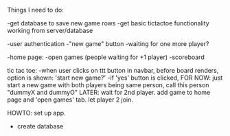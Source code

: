 Things I need to do:

-get database to save new game rows
-get basic tictactoe functionality working from server/database

-user authentication
-"new game" button
	-waiting for one more player?

-home page:
	-open games (people waiting for +1 player)
	-scoreboard


tic tac toe:
-when user clicks on ttt button in navbar, before board renders, option is shown: 'start new game?'
-if 'yes' button is clicked, 
	FOR NOW: just start a new game with both players being same person, call this person "dummyX and dummyO"
	LATER: wait for 2nd player. add game to home page and 'open games' tab. let player 2 join.


HOWTO: set up app.
- create database